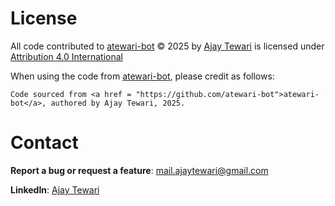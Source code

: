 # License

All code contributed to <a href = "https://github.com/atewari-bot">atewari-bot</a> © 2025 by <a href = "https://www.linkedin.com/in/ajaytewari">Ajay Tewari</a> is licensed under <a href = "http://creativecommons.org/licenses/by/4.0/?ref=chooser-v1">Attribution 4.0 International<a/>

When using the code from <a href = "https://github.com/atewari-bot">atewari-bot</a>, please credit as follows: 

`Code sourced from <a href = "https://github.com/atewari-bot">atewari-bot</a>, authored by Ajay Tewari, 2025.`

# Contact

**Report a bug or request a feature**: <a href = "mailto:mail.ajaytewari@gmail.com">mail.ajaytewari@gmail.com</a>

**LinkedIn**: <a href = "https://www.linkedin.com/in/ajaytewari">Ajay Tewari</a>